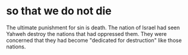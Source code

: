 # so that we do not die

The ultimate punishment for sin is death. The nation of Israel had seen Yahweh destroy the nations that had oppressed them. They were concerned that they had become "dedicated for destruction" like those nations.

